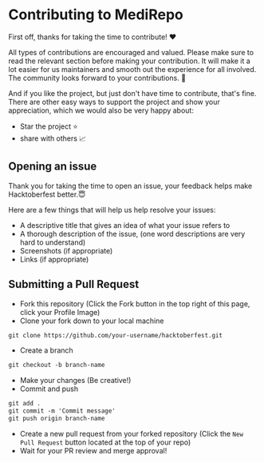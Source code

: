 # Contributing to MediRepo

First off, thanks for taking the time to contribute! ❤️

All types of contributions are encouraged and valued. Please make sure to read the relevant section before making your contribution.
It will make it a lot easier for us maintainers and smooth out the experience for all involved. 
The community looks forward to your contributions. 🎉

 And if you like the project, but just don't have time to contribute, that's fine. 
 There are other easy ways to support the project and show your appreciation, which we would also be very happy about:

 - Star the project ⭐
 - share with others 📈

## Opening an issue
Thank you for taking the time to open an issue, your feedback helps make Hacktoberfest better.😇

Here are a few things that will help us help resolve your issues:

- A descriptive title that gives an idea of what your issue refers to
- A thorough description of the issue, (one word descriptions are very hard to understand)
- Screenshots (if appropriate)
- Links (if appropriate)

## Submitting a Pull Request

- Fork this repository (Click the Fork button in the top right of this page, click your Profile Image)
- Clone your fork down to your local machine

```markdown
git clone https://github.com/your-username/hacktoberfest.git
```

- Create a branch

```markdown
git checkout -b branch-name
```

- Make your changes (Be creative!)
- Commit and push

```markdown
git add .
git commit -m 'Commit message'
git push origin branch-name
```

- Create a new pull request from your forked repository (Click the `New Pull Request` button located at the top of your repo)
- Wait for your PR review and merge approval!

